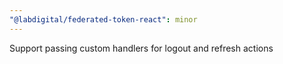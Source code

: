 ```yaml
---
"@labdigital/federated-token-react": minor
---
```


Support passing custom handlers for logout and refresh actions
